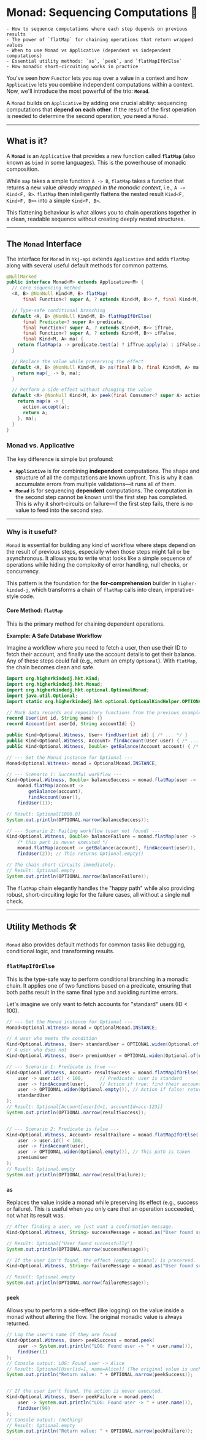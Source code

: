 # Monad: Sequencing Computations 🔗

~~~admonish info title="What You'll Learn"
- How to sequence computations where each step depends on previous results
- The power of `flatMap` for chaining operations that return wrapped values
- When to use Monad vs Applicative (dependent vs independent computations)
- Essential utility methods: `as`, `peek`, and `flatMapIfOrElse`
- How monadic short-circuiting works in practice
~~~

You've seen how `Functor` lets you `map` over a value in a context and how `Applicative` lets you combine independent computations within a context. Now, we'll introduce the most powerful of the trio: **`Monad`**.

A `Monad` builds on `Applicative` by adding one crucial ability: sequencing computations that **depend on each other**. If the result of the first operation is needed to determine the second operation, you need a `Monad`.

---

## What is it?

A **`Monad`** is an `Applicative` that provides a new function called **`flatMap`** (also known as `bind` in some languages). This is the powerhouse of monadic composition.

While `map` takes a simple function `A -> B`, `flatMap` takes a function that returns a new value *already wrapped in the monadic context*, i.e., `A -> Kind<F, B>`. `flatMap` then intelligently flattens the nested result `Kind<F, Kind<F, B>>` into a simple `Kind<F, B>`.

This flattening behaviour is what allows you to chain operations together in a clean, readable sequence without creating deeply nested structures.

---

## The `Monad` Interface

The interface for `Monad` in `hkj-api` extends `Applicative` and adds `flatMap` along with several useful default methods for common patterns.

```java
@NullMarked
public interface Monad<M> extends Applicative<M> {
  // Core sequencing method
  <A, B> @NonNull Kind<M, B> flatMap(
      final Function<? super A, ? extends Kind<M, B>> f, final Kind<M, A> ma);

  // Type-safe conditional branching
  default <A, B> @NonNull Kind<M, B> flatMapIfOrElse(
      final Predicate<? super A> predicate,
      final Function<? super A, ? extends Kind<M, B>> ifTrue,
      final Function<? super A, ? extends Kind<M, B>> ifFalse,
      final Kind<M, A> ma) {
    return flatMap(a -> predicate.test(a) ? ifTrue.apply(a) : ifFalse.apply(a), ma);
  }

  // Replace the value while preserving the effect
  default <A, B> @NonNull Kind<M, B> as(final B b, final Kind<M, A> ma) {
    return map(_ -> b, ma);
  }

  // Perform a side-effect without changing the value
  default <A> @NonNull Kind<M, A> peek(final Consumer<? super A> action, final Kind<M, A> ma) {
    return map(a -> {
      action.accept(a);
      return a;
    }, ma);
  }
}
```

### Monad vs. Applicative

The key difference is simple but profound:

* **`Applicative`** is for combining **independent** computations. The shape and structure of all the computations are known upfront. This is why it can accumulate errors from multiple validations—it runs all of them.
* **`Monad`** is for sequencing **dependent** computations. The computation in the second step cannot be known until the first step has completed. This is why it short-circuits on failure—if the first step fails, there is no value to feed into the second step.

---

### Why is it useful?

`Monad` is essential for building any kind of workflow where steps depend on the result of previous steps, especially when those steps might fail or be asynchronous. It allows you to write what looks like a simple sequence of operations while hiding the complexity of error handling, null checks, or concurrency.

This pattern is the foundation for the **for-comprehension** builder in `higher-kinded-j`, which transforms a chain of `flatMap` calls into clean, imperative-style code.

#### Core Method: `flatMap`

This is the primary method for chaining dependent operations.

**Example: A Safe Database Workflow**

Imagine a workflow where you need to fetch a user, then use their ID to fetch their account, and finally use the account details to get their balance. Any of these steps could fail (e.g., return an empty `Optional`). With `flatMap`, the chain becomes clean and safe.

```java
import org.higherkindedj.hkt.Kind;
import org.higherkindedj.hkt.Monad;
import org.higherkindedj.hkt.optional.OptionalMonad;
import java.util.Optional;
import static org.higherkindedj.hkt.optional.OptionalKindHelper.OPTIONAL;

// Mock data records and repository functions from the previous example...
record User(int id, String name) {}
record Account(int userId, String accountId) {}

public Kind<Optional.Witness, User> findUser(int id) { /* ... */ }
public Kind<Optional.Witness, Account> findAccount(User user) { /* ... */ }
public Kind<Optional.Witness, Double> getBalance(Account account) { /* ... */ }

// --- Get the Monad instance for Optional ---
Monad<Optional.Witness> monad = OptionalMonad.INSTANCE;

// --- Scenario 1: Successful workflow ---
Kind<Optional.Witness, Double> balanceSuccess = monad.flatMap(user ->
    monad.flatMap(account ->
        getBalance(account),
        findAccount(user)),
    findUser(1));

// Result: Optional[1000.0]
System.out.println(OPTIONAL.narrow(balanceSuccess));

// --- Scenario 2: Failing workflow (user not found) ---
Kind<Optional.Witness, Double> balanceFailure = monad.flatMap(user ->
    /* this part is never executed */
    monad.flatMap(account -> getBalance(account), findAccount(user)),
    findUser(2)); // This returns Optional.empty()

// The chain short-circuits immediately.
// Result: Optional.empty
System.out.println(OPTIONAL.narrow(balanceFailure));
```

The `flatMap` chain elegantly handles the "happy path" while also providing robust, short-circuiting logic for the failure cases, all without a single null check.

---

## Utility Methods 🛠️

`Monad` also provides default methods for common tasks like debugging, conditional logic, and transforming results.

### `flatMapIfOrElse`

This is the type-safe way to perform conditional branching in a monadic chain. It applies one of two functions based on a predicate, ensuring that both paths result in the same final type and avoiding runtime errors.

Let's imagine we only want to fetch accounts for "standard" users (ID < 100).

```java
// --- Get the Monad instance for Optional ---
Monad<Optional.Witness> monad = OptionalMonad.INSTANCE;

// A user who meets the condition
Kind<Optional.Witness, User> standardUser = OPTIONAL.widen(Optional.of(new User(1, "Alice")));
// A user who does not
Kind<Optional.Witness, User> premiumUser = OPTIONAL.widen(Optional.of(new User(101, "Bob")));

// --- Scenario 1: Predicate is true ---
Kind<Optional.Witness, Account> resultSuccess = monad.flatMapIfOrElse(
    user -> user.id() < 100,      // Predicate: user is standard
    user -> findAccount(user),    // Action if true: find their account
    user -> OPTIONAL.widen(Optional.empty()), // Action if false: return empty
    standardUser
);
// Result: Optional[Account[userId=1, accountId=acc-123]]
System.out.println(OPTIONAL.narrow(resultSuccess));


// --- Scenario 2: Predicate is false ---
Kind<Optional.Witness, Account> resultFailure = monad.flatMapIfOrElse(
    user -> user.id() < 100,
    user -> findAccount(user),
    user -> OPTIONAL.widen(Optional.empty()), // This path is taken
    premiumUser
);
// Result: Optional.empty
System.out.println(OPTIONAL.narrow(resultFailure));
```

### `as`

Replaces the value inside a monad while preserving its effect (e.g., success or failure). This is useful when you only care *that* an operation succeeded, not what its result was.

```java
// After finding a user, we just want a confirmation message.
Kind<Optional.Witness, String> successMessage = monad.as("User found successfully", findUser(1));

// Result: Optional["User found successfully"]
System.out.println(OPTIONAL.narrow(successMessage));

// If the user isn't found, the effect (empty Optional) is preserved.
Kind<Optional.Witness, String> failureMessage = monad.as("User found successfully", findUser(99));

// Result: Optional.empty
System.out.println(OPTIONAL.narrow(failureMessage));
```

### `peek`

Allows you to perform a side-effect (like logging) on the value inside a monad without altering the flow. The original monadic value is always returned.

```java
// Log the user's name if they are found
Kind<Optional.Witness, User> peekSuccess = monad.peek(
    user -> System.out.println("LOG: Found user -> " + user.name()),
    findUser(1)
);
// Console output: LOG: Found user -> Alice
// Result: Optional[User[id=1, name=Alice]] (The original value is unchanged)
System.out.println("Return value: " + OPTIONAL.narrow(peekSuccess));


// If the user isn't found, the action is never executed.
Kind<Optional.Witness, User> peekFailure = monad.peek(
    user -> System.out.println("LOG: Found user -> " + user.name()),
    findUser(99)
);
// Console output: (nothing)
// Result: Optional.empty
System.out.println("Return value: " + OPTIONAL.narrow(peekFailure));
```
